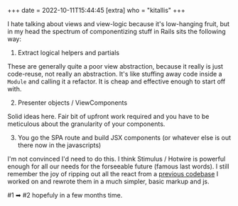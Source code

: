 +++
date = 2022-10-11T15:44:45
[extra]
who = "kitallis"
+++

I hate talking about views and view-logic because it's low-hanging fruit, but in my head the spectrum of componentizing stuff in Rails sits the following way:

1. Extract logical helpers and partials

These are generally quite a poor view abstraction, because it really is just code-reuse, not really an abstraction. It's like stuffing away code inside a `Module` and calling it a refactor. It is cheap and effective enough to start off with.

2. Presenter objects / ViewComponents

Solid ideas here. Fair bit of upfront work required and you have to be meticulous about the granularity of your components.

3. You go the SPA route and build JSX components (or whatever else is out there now in the javascripts)

I'm not convinced I'd need to do this. I think Stimulus / Hotwire is powerful enough for all our needs for the forseeable future (famous last words). I still remember the joy of ripping out all the react from a [previous codebase](https://github.com/simpledotorg/simple-server) I worked on and rewrote them in a much simpler, basic markup and js.

#1 ➡ #2 hopefuly in a few months time.
